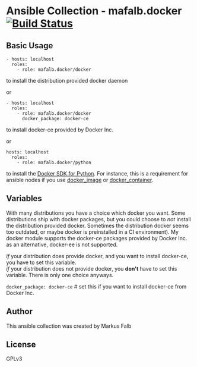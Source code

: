 # Ansible Collection - mafalb.docker [![Build Status](https://travis-ci.com/mafalb/ansible-collection-containers.svg?branch=master)](https://travis-ci.com/mafalb/ansible-collection-containers)

## Basic Usage

```ansible
- hosts: localhost
  roles:
    - role: mafalb.docker/docker
```

to install the distribution provided docker daemon

or

```ansible
- hosts: localhost
  roles:
    - role: mafalb.docker/docker
      docker_package: docker-ce
```

to install docker-ce provided by Docker Inc.

or

```ansible
hosts: localhost
  roles:
    - role: mafalb.docker/python
```

to install the [Docker SDK for Python](https://docker-py.readthedocs.io/en/stable/).
For instance, this is a requirement for ansible nodes if you use [docker_image](https://docs.ansible.com/ansible/latest/modules/docker_container_module.html#docker-container-module) or  [docker_container](https://docs.ansible.com/ansible/latest/modules/docker_container_module.html#docker-container-module).

## Variables

With many distributions you have a choice which docker you want. Some distributions ship with docker packages, but you could choose to *not* install the distribution provided docker. Sometimes the distribution docker seems too outdated, or maybe docker is preinstalled in a CI environment). My docker module supports the docker-ce packages provided by Docker Inc. as an alternative, docker-ee is not supported.

*if* your distribution does provide docker, and you want to install docker-ce, you have to set this variable.  
*if* your distribution does not provide docker, you **don't** have to set this variable. There is only one choice anyways.

`docker_package: docker-ce` # set this if you want to install docker-ce from Docker Inc.

## Author

This ansible collection was created by Markus Falb

## License

GPLv3
